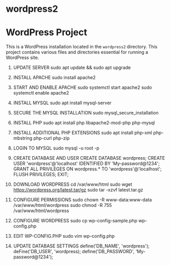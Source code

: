 # wordpress2
# WordPress Project

This is a WordPress installation located in the `wordpress2` directory. This project contains various files and directories essential for running a WordPress site.
1. UPDATE SERVER
   sudo apt update && sudo apt upgrade

2. INSTALL APACHE
   sudo install apache2

3. START AND ENABLE APACHE
   sudo systemctl start apache2
   sudo systemctl enable apache2

4. INSTALL MYSQL
   sudo apt install mysql-server

5. SECURE THE MYSQL INSTALLATION
   sudo mysql_secure_installation

6. INSTALL PHP
   sudo apt install php libapache2-mod-php php-mysql

7. INSTALL ADDITIONAL PHP EXTENSIONS
   sudo apt install php-xml php-mbstring php-curl php-zip

8. LOGIN TO MYSQL
   sudo mysql -u root -p
 
9. CREATE DATABASE AND USER
   CREATE DATABASE wordpress;
   CREATE USER 'wordpress'@'localhost' IDENTIFIED BY 'My-password@1234';
   GRANT ALL PRIVILEGES ON wordpress.* TO 'wordpress'@'localhost';
   FLUSH PRIVILEGES;
   EXIT;

10. DOWNLOAD WORDPRESS
    cd /var/www/html
    sudo wget https://wordpress.org/latest.tar/gz
    sudo tar -xzvf latest.tar.gz
    
11. CONFIGURE PERMISSIONS
    sudo chown -R www-data:www-data /var/www/html/wordpress
    sudo chmod -R 755 /var/www/html/wordpress

12. CONFIGURE WORDPRESS
    sudo cp wp-config-sample.php wp-config.php

13. EDIT WP-CONFIG.PHP
    sudo vim wp-config.php

14. UPDATE DATABASE SETTINGS
    define('DB_NAME', 'wordpress');
    deFine('DB_USER', 'wordpress);
    define('DB_PASSWORD', 'My-password@1234');

 
